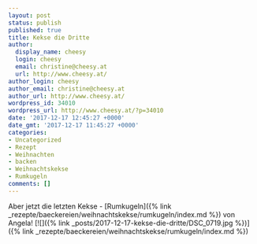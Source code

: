 ```yaml
---
layout: post
status: publish
published: true
title: Kekse die Dritte
author:
  display_name: cheesy
  login: cheesy
  email: christine@cheesy.at
  url: http://www.cheesy.at/
author_login: cheesy
author_email: christine@cheesy.at
author_url: http://www.cheesy.at/
wordpress_id: 34010
wordpress_url: http://www.cheesy.at/?p=34010
date: '2017-12-17 12:45:27 +0000'
date_gmt: '2017-12-17 11:45:27 +0000'
categories:
- Uncategorized
- Rezept
- Weihnachten
- backen
- Weihnachtskekse
- Rumkugeln
comments: []
---
```

Aber jetzt die letzten Kekse - [Rumkugeln]({% link _rezepte/baeckereien/weihnachtskekse/rumkugeln/index.md %}) von Angela!
[![]({% link _posts/2017-12-17-kekse-die-dritte/DSC_0719.jpg %})]({% link _rezepte/baeckereien/weihnachtskekse/rumkugeln/index.md %})
